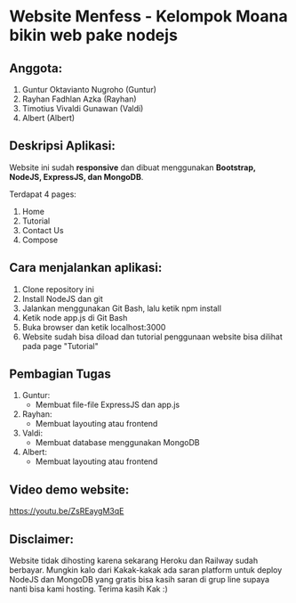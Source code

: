 # Website Menfess - Kelompok Moana bikin web pake nodejs

## Anggota:
1. Guntur Oktavianto Nugroho (Guntur)
2. Rayhan Fadhlan Azka (Rayhan)
3. Timotius Vivaldi Gunawan (Valdi)
4. Albert (Albert)

## Deskripsi Aplikasi:
Website ini sudah **responsive** dan dibuat menggunakan **Bootstrap, NodeJS, ExpressJS, dan MongoDB**.

Terdapat 4 pages:
1. Home
2. Tutorial
3. Contact Us
4. Compose

## Cara menjalankan aplikasi:
1. Clone repository ini
2. Install NodeJS dan git
3. Jalankan menggunakan Git Bash, lalu ketik npm install
4. Ketik node app.js di Git Bash
5. Buka browser dan ketik localhost:3000
6. Website sudah bisa diload dan tutorial penggunaan website bisa dilihat pada page "Tutorial"

## Pembagian Tugas
1. Guntur:
    - Membuat file-file ExpressJS dan app.js
2. Rayhan:
    - Membuat layouting atau frontend
3. Valdi:
    - Membuat database menggunakan MongoDB
4. Albert:
    - Membuat layouting atau frontend
  

## Video demo website:
https://youtu.be/ZsREaygM3qE

## Disclaimer:
Website tidak dihosting karena sekarang Heroku dan Railway sudah berbayar. Mungkin kalo dari Kakak-kakak ada saran platform untuk deploy NodeJS dan MongoDB yang gratis bisa kasih saran di grup line supaya nanti bisa kami hosting. Terima kasih Kak :)
